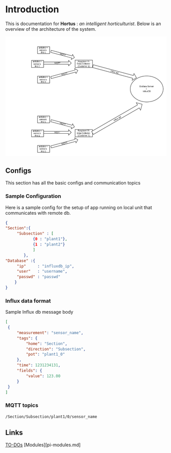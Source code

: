 # Introduction

This is documentation for **Hortus** : *an intelligent horticulturist*. Below is an overview of the architecture of the system. 

![Overview](images/architecture-v1.png "Overview")

## Configs 
This section has all the basic configs and communication topics


### Sample Configuration 

Here is a sample config for the setup of app running on local unit that communicates with remote db.

```json
{
"Section":{
	 "Subsection" : [
			{0 : "plant1"},
			{1 : "plant2"}
			]
		},
"Database" :{
	 "ip"     : "influxdb_ip",
	 "user"   : "username",
	 "passwd" : "passwd"
	}
}
```

### Influx data format

Sample Influx db message body

```json
[
 {
	 "measurement": "sensor_name",
	 "tags": {
		 "home": "Section",
		 "direction": "Subsection",
		 "pot": "plant1_0"
	 },
	 "time": 1231234131,
	 "fields": {
		 "value": 123.00
	 }
 }
]

```

### MQTT topics
```sh
/Section/Subsection/plant1/0/sensor_name
```

## Links
[TO-DOs](todos.md)
[Modules][pi-modules.md]
